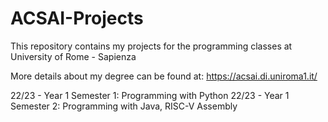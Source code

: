 # ACSAI-Projects
This repository contains my projects for the programming classes at University of Rome - Sapienza

More details about my degree can be found at: https://acsai.di.uniroma1.it/

22/23 - Year 1 Semester 1: Programming with Python
22/23 - Year 1 Semester 2: Programming with Java, RISC-V Assembly
